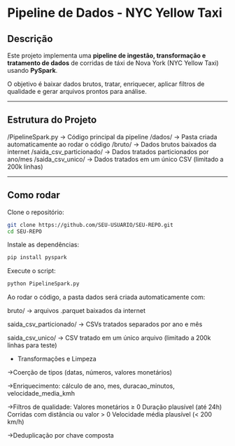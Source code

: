 # Pipeline de Dados - NYC Yellow Taxi

## Descrição
Este projeto implementa uma **pipeline de ingestão, transformação e tratamento de dados** de corridas de táxi de Nova York (NYC Yellow Taxi) usando **PySpark**.  

O objetivo é baixar dados brutos, tratar, enriquecer, aplicar filtros de qualidade e gerar arquivos prontos para análise.

---

## Estrutura do Projeto

/PipelineSpark.py -> Código principal da pipeline
/dados/ -> Pasta criada automaticamente ao rodar o código
/bruto/ -> Dados brutos baixados da internet
/saida_csv_particionado/ -> Dados tratados particionados por ano/mes
/saida_csv_unico/ -> Dados tratados em um único CSV (limitado a 200k linhas)

---

## Como rodar

Clone o repositório:
```bash
git clone https://github.com/SEU-USUARIO/SEU-REPO.git
cd SEU-REPO
```
Instale as dependências:
```bash
pip install pyspark
```
Execute o script:
```bash
python PipelineSpark.py
```

Ao rodar o código, a pasta dados será criada automaticamente com:

bruto/ → arquivos .parquet baixados da internet

saida_csv_particionado/ → CSVs tratados separados por ano e mês

saida_csv_unico/ → CSV tratado em um único arquivo (limitado a 200k linhas para teste)

- Transformações e Limpeza

→Coerção de tipos (datas, números, valores monetários)

→Enriquecimento: cálculo de ano, mes, duracao_minutos, velocidade_media_kmh

→Filtros de qualidade:
  Valores monetários ≥ 0
  Duração plausível (até 24h)
  Corridas com distância ou valor > 0
  Velocidade média plausível (< 200 km/h)

→Deduplicação por chave composta
